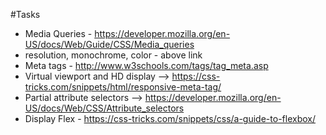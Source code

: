 #Tasks

 - Media Queries - https://developer.mozilla.org/en-US/docs/Web/Guide/CSS/Media_queries
 - resolution, monochrome, color - above link
 - Meta tags - http://www.w3schools.com/tags/tag_meta.asp
 - Virtual viewport and HD display --> https://css-tricks.com/snippets/html/responsive-meta-tag/
 - Partial attribute selectors --> https://developer.mozilla.org/en-US/docs/Web/CSS/Attribute_selectors
 - Display Flex - https://css-tricks.com/snippets/css/a-guide-to-flexbox/
